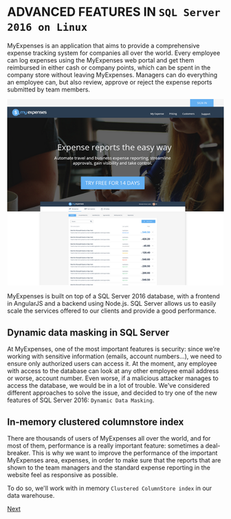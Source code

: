 # ADVANCED FEATURES IN ``SQL Server 2016 on Linux``

MyExpenses is an application that aims to provide a comprehensive expense tracking system for companies all over the world. Every employee can log expenses using the MyExpenses web portal and get them reimbursed in either cash or company points, which can be spent in the company store without leaving MyExpenses. Managers can do everything an employee can, but also review, approve or reject the expense reports submitted by team members. 

![](img/image1.png)

MyExpenses is built on top of a SQL Server 2016 database, with a frontend in AngularJS and a backend using Node.js. SQL Server allows us to easily scale the services offered to our clients and provide a good performance. 

## Dynamic data masking in SQL Server

At MyExpenses, one of the most important features is security: since we’re working with sensitive information
(emails, account numbers…), we need to ensure only authorized users can access it. At the moment, any employee
with access to the database can look at any other employee email address or worse, account number. Even worse,
if a malicious attacker manages to access the database, we would be in a lot of trouble. We've considered
different approaches to solve the issue, and decided to try one of the new features of SQL Server 2016:
``Dynamic Data Masking``.

## In-memory clustered columnstore index

There are thousands of users of MyExpenses all over the world, and for most of them, performance is a really
important feature: sometimes a deal-breaker.  This is why we want to improve the performance of the
important MyExpenses area, expenses, in order to make sure that the reports that are shown to the team managers
and the standard expense reporting in the website feel as responsive as possible. 

To do so, we'll work with in memory ``Clustered ColumnStore index`` in our data warehouse.

<a href="1.PopulateSqlServerWithHugeData.md">Next</a>


